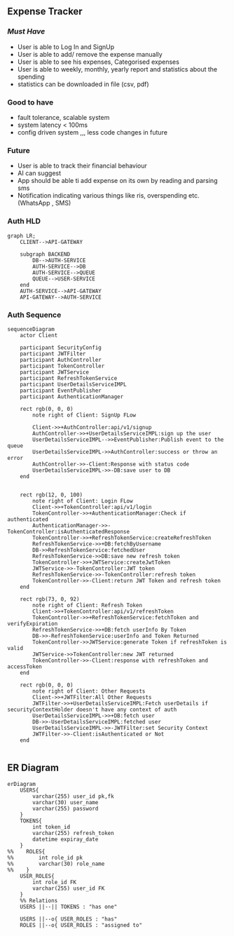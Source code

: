 ## **Expense Tracker**

### _Must Have_
* User is able to Log In and SignUp
* User is able to add/ remove the expense manually
* User is able to see his expenses, Categorised expenses
* User is able to weekly, monthly, yearly report and statistics about the spending
* statistics can be downloaded in file (csv, pdf)

### Good to have
* fault tolerance, scalable system
* system latency < 100ms
* config driven system ,,, less code changes in future

### Future
* User is able to track their financial behaviour
* AI can suggest
* App should be able ti add expense on its own by reading and parsing sms
* Notification indicating various things like ris, overspending etc. (WhatsApp , SMS)


### Auth HLD
```mermaid
graph LR;
    CLIENT-->API-GATEWAY
    
    subgraph BACKEND
        DB-->AUTH-SERVICE
        AUTH-SERVICE-->DB
        AUTH-SERVICE-->QUEUE
        QUEUE-->USER-SERVICE
    end
    AUTH-SERVICE-->API-GATEWAY
    API-GATEWAY-->AUTH-SERVICE
```
### Auth Sequence
```mermaid
sequenceDiagram
    actor Client
    
    participant SecurityConfig
    participant JWTFilter
    participant AuthController
    participant TokenController
    participant JWTService
    participant RefreshTokenService
    participant UserDetailsServiceIMPL
    participant EventPublisher
    participant AuthenticationManager

    rect rgb(0, 0, 0)
        note right of Client: SignUp FLow
        
        Client->>+AuthController:api/v1/signup
        AuthController->>+UserDetailsServiceIMPL:sign up the user
        UserDetailsServiceIMPL-->>EventPublisher:Publish event to the queue
        UserDetailsServiceIMPL->>AuthController:success or throw an error
        AuthController->>-Client:Response with status code
        UserDetailsServiceIMPL->>-DB:save user to DB
    end


    rect rgb(12, 0, 100)
        note right of Client: Login FLow
        Client->>+TokenController:api/v1/login
        TokenController->>+AuthenticationManager:Check if authenticated
        AuthenticationManager->>-TokenController:isAuthenticatedResponse
        TokenController->>+RefreshTokenService:createRefreshToken
        RefreshTokenService->>+DB:fetchByUsername
        DB->>RefreshTokenService:fetchedUser
        RefreshTokenService->>DB:save new refresh token
        TokenController->>+JWTService:createJwtToken
        JWTService->>-TokenController:JWT token
        RefreshTokenService->>-TokenController:refresh token
        TokenController->>-Client:return JWT Token and refresh token
    end
    
    rect rgb(73, 0, 92)
        note right of Client: Refresh Token
        Client->>+TokenController:api/v1/refreshToken
        TokenController->>+RefreshTokenService:fetchToken and verifyExpiration
        RefreshTokenService->>+DB:fetch userInfo By Token
        DB->>-RefreshTokenService:userInfo and Token Returned
        TokenController->>JWTService:generate Token if refreshToken is valid
        JWTService->>TokenController:new JWT returned
        TokenController->>-Client:response with refreshToken and accessToken
    end

    rect rgb(0, 0, 0)
        note right of Client: Other Requests
        Client->>+JWTFilter:All Other Requests
        JWTFilter->>+UserDetailsServiceIMPL:Fetch userDetails if securityContextHolder doesn't have any context of auth
        UserDetailsServiceIMPL->>+DB:fetch user
        DB->>-UserDetailsServiceIMPL:fetched user
        UserDetailsServiceIMPL->>-JWTFilter:set Security Context
        JWTFilter->>-Client:isAuthenticated or Not
    end
    
```

## ER Diagram

```mermaid
erDiagram
    USERS{
        varchar(255) user_id pk,fk
        varchar(30) user_name  
        varchar(255) password 
    }
    TOKENS{
        int token_id
        varchar(255) refresh_token
        datetime expiray_date
    }
%%    ROLES{
%%        int role_id pk
%%        varchar(30) role_name
%%    }
    USER_ROLES{
        int role_id FK
        varchar(255) user_id FK
    }
    %% Relations
    USERS ||--|| TOKENS : "has one"
    
    USERS ||--o{ USER_ROLES : "has"
    ROLES ||--o{ USER_ROLES : "assigned to"

```


